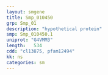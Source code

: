 ```yaml
---
layout: smgene
title: Smp_010450
grp: Smp_01
description: "hypothetical protein"
smp: Smp_010450.1
uniprot: "G4VMM3"
length:   534
cdd: "cl13875, pfam12494"
kk: ns
categories: sm
---
```

